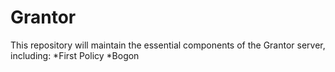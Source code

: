 # Grantor
This repository will maintain the essential components of the Grantor server, including:
*First Policy
*Bogon
